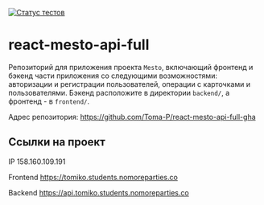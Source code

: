 [![Статус тестов](../../actions/workflows/tests.yml/badge.svg)](../../actions/workflows/tests.yml)

# react-mesto-api-full
Репозиторий для приложения проекта `Mesto`, включающий фронтенд и бэкенд части приложения со следующими возможностями: авторизации и регистрации пользователей, операции с карточками и пользователями. Бэкенд расположите в директории `backend/`, а фронтенд - в `frontend/`. 

Адрес репозитория: https://github.com/Toma-P/react-mesto-api-full-gha

## Ссылки на проект

IP 158.160.109.191 

Frontend https://tomiko.students.nomoreparties.co 

Backend https://api.tomiko.students.nomoreparties.co 
